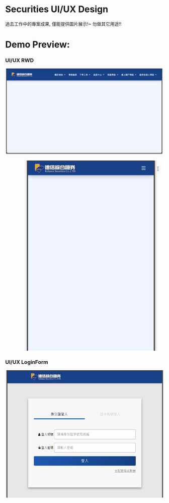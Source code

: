 # Securities UI/UX Design

過去工作中的專案成果, 僅能提供圖片展示!~
勿做其它用途!!

# Demo Preview:

### UI/UX RWD
![image](https://github.com/wujzan/Securities-UI-UX-Design/blob/main/UI.UX_RWD.gif)

![image](https://github.com/wujzan/Securities-UI-UX-Design/blob/main/UI.UX_mobile.gif)


### UI/UX LoginForm
![image](https://github.com/wujzan/Securities-UI-UX-Design/blob/main/UI.UX_LoginForm.gif)
